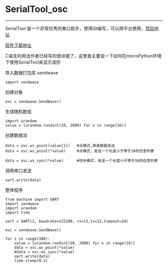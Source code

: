# SerialTool_osc
---

SerialTool 是一个非常优秀的串口助手，使用Qt编写，可以跨平台使用，[项目地址](https://github.com/gztss/SerialTool)

[软件下载地址](https://github.com/gztss/SerialTool/releases/tag/v1.2.4)


C语言的用法作者已经写的很详细了，这里我主要说一下如何在microPython环境下使用SerialTool来显示波形

导入数据打包库 sendwave

    import sendwave
创建对象

    osc = sendwave.SendWave()

生成随机数组

	import urandom
    value = [urandom.randint(20, 2000) for x in range(16)]

创建数据流

	data = osc.ws_point(value[1]) 	#点模式,单条数据发送
	data = osc.ws_point(*value) 	#点模式，发送一个长度小于等于16的任意列表

	data = osc.ws_sync(*value) 		#同步模式，发送一个长度小于等于16的任意列表
调用串口发送

	uart.write(data)

整体程序

	from machine import UART
	import sendwave
	import urandom
	import time
	
	uart = UART(2, baudrate=115200, rx=13,tx=12,timeout=10)
	
	osc = sendwave.SendWave()
	
	for i in range(100):
	    value = [urandom.randint(20, 2000) for x in range(16)]
	    data = osc.ws_point(*value) 
	    #data = osc.ws_sync(*value)        
	    uart.write(data)
	    time.sleep(0.1)